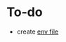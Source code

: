 # To-do
* create [env file](https://docs.conda.io/projects/conda/en/latest/user-guide/tasks/manage-environments.html#saving-environment-variables)